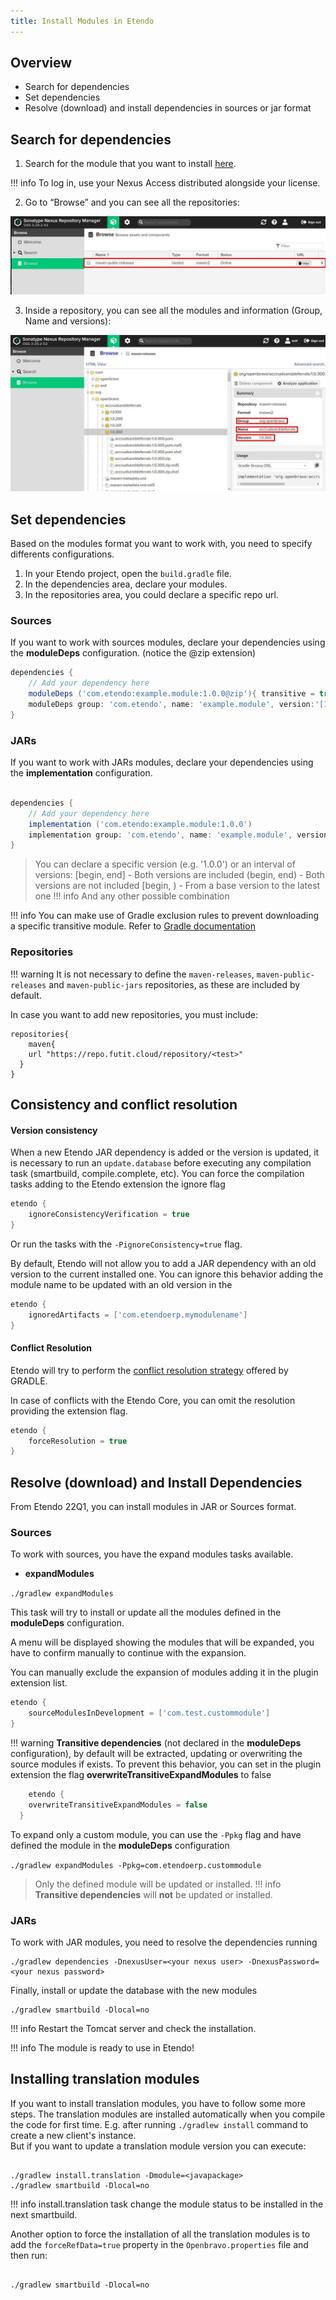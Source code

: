 ```yaml
---
title: Install Modules in Etendo
---
```


## Overview

- Search for dependencies
- Set dependencies
- Resolve (download) and install dependencies in sources or jar format

## Search for dependencies

1.  Search for the module that you want to install [here](https://repo.futit.cloud/).

!!! info
    To log in, use your Nexus Access distributed alongside your license.

2.  Go to “Browse” and you can see all the repositories:

![installmodules1.jpeg](/docs/assets/legacy/technicaldocumentation/setupandupgrade/installmodules1.jpeg)

3.  Inside a repository, you can see all the modules and information (Group, Name and versions):

![installmodules2.jpeg](/docs/assets/legacy/technicaldocumentation/setupandupgrade/installmodules2.jpeg)

## Set dependencies

Based on the modules format you want to work with, you need to specify differents configurations.

1.  In your Etendo project, open the `build.gradle` file.
2.  In the dependencies area, declare your modules.
3.  In the repositories area, you could declare a specific repo url.

### **Sources**

If you want to work with sources modules, declare your dependencies using the **moduleDeps** configuration. (notice the @zip extension)

```groovy
dependencies {
    // Add your dependency here
    moduleDeps ('com.etendo:example.module:1.0.0@zip'){ transitive = true }
    moduleDeps group: 'com.etendo', name: 'example.module', version:'[1.0.0,)', ext:'zip', transitive: true
}
```

### **JARs**

If you want to work with JARs modules, declare your dependencies using the **implementation** configuration.

```groovy

dependencies {
    // Add your dependency here
    implementation ('com.etendo:example.module:1.0.0')
    implementation group: 'com.etendo', name: 'example.module', version:'[1.0.0,)'
}
```

> You can declare a specific version (e.g. '1.0.0') or an interval of versions:
> \[begin, end\] - Both versions are included
> (begin, end) - Both versions are not included
> \[begin, ) - From a base version to the latest one
!!! info
    And any other possible combination

!!! info
    You can make use of Gradle exclusion rules to prevent downloading a specific transitive module. Refer to [Gradle documentation](https://docs.gradle.org/current/userguide/dependency_downgrade_and_exclude.html#sec:excluding-transitive-deps)

### Repositories

!!! warning
    It is not necessary to define the `maven-releases`, `maven-public-releases` and `maven-public-jars` repositories, as these are included by default.

In case you want to add new repositories, you must include:

```
repositories{
	maven{
  	url "https://repo.futit.cloud/repository/<test>"
  }
}
```

## Consistency and conflict resolution

#### Version consistency

When a new Etendo JAR dependency is added or the version is updated, it is necessary to run an `update.database` before executing any compilation task (smartbuild, compile.complete, etc).
You can force the compilation tasks adding to the Etendo extension the ignore flag

```groovy
etendo {
	ignoreConsistencyVerification = true
}
```

Or run the tasks with the `-PignoreConsistency=true` flag.

By default, Etendo will not allow you to add a JAR dependency with an old version to the current installed one.
You can ignore this behavior adding the module name to be updated with an old version in the

```groovy
etendo {
	ignoredArtifacts = ['com.etendoerp.mymodulename']
}
```

#### Conflict Resolution

Etendo will try to perform the [conflict resolution strategy](/docs/legacy/technical-documentation/etendo-environment/setup-and-upgrade/modules/22q1/consistency-verification) offered by GRADLE.

In case of conflicts with the Etendo Core, you can omit the resolution providing the extension flag.

```groovy
etendo {
	forceResolution = true
}
```

## Resolve (download) and Install Dependencies

From Etendo 22Q1, you can install modules in JAR or Sources format.

### Sources

To work with sources, you have the expand modules tasks available.

- **expandModules**

`./gradlew expandModules`

This task will try to install or update all the modules defined in the **moduleDeps** configuration.

A menu will be displayed showing the modules that will be expanded, you have to confirm manually to continue with the expansion.

You can manually exclude the expansion of modules adding it in the plugin extension list.

```groovy
etendo {
	sourceModulesInDevelopment = ['com.test.custommodule']
}
```

!!! warning
    **Transitive dependencies** (not declared in the **moduleDeps** configuration), by default will be extracted, updating or overwriting the source modules if exists. To prevent this behavior, you can set in the plugin extension the flag **overwriteTransitiveExpandModules** to false

```groovy
	etendo {
  	overwriteTransitiveExpandModules = false
  }
```

To expand only a custom module, you can use the `-Ppkg` flag and have defined the module in the **moduleDeps** configuration

`./gradlew expandModules -Ppkg=com.etendoerp.custommodule`

> Only the defined module will be updated or installed.
!!! info
    **Transitive dependencies** will **not** be updated or installed.

### JARs

To work with JAR modules, you need to resolve the dependencies running

```
./gradlew dependencies -DnexusUser=<your nexus user> -DnexusPassword=<your nexus password>
```

Finally, install or update the database with the new modules

```plaintext
./gradlew smartbuild -Dlocal=no
```

!!! info
    Restart the Tomcat server and check the installation.

!!! info
    The module is ready to use in Etendo!

## Installing translation modules

If you want to install translation modules, you have to follow some more steps. The translation modules are installed automatically when you compile the code for first time. E.g. after running `./gradlew install` command to create a new client's instance.  
But if you want to update a translation module version you can execute:

```plaintext

./gradlew install.translation -Dmodule=<javapackage>
./gradlew smartbuild -Dlocal=no
```

!!! info
    install.translation task change the module status to be installed in the next smartbuild.

Another option to force the installation of all the translation modules is to add the `forceRefData=true` property in the `Openbravo.properties` file and then run:

```plaintext

./gradlew smartbuild -Dlocal=no
```
